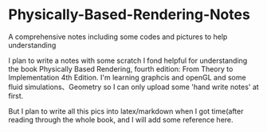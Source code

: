 # Physically-Based-Rendering-Notes
A comprehensive notes including some codes and pictures to help understanding <br>

I plan to write a notes with some scratch I fond helpful for understanding the book Physically Based Rendering, fourth edition: From Theory to Implementation 4th Edition.
I'm learning graphcis and openGL and some fluid simulations、Geometry so I can only upload some 'hand write notes' at first.<br>

But I plan to write all this pics into latex/markdown when I got time(after reading through the whole book, and I will add some reference here.

